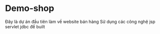 # Demo-shop
Đây là dự án đầu tiên làm về website bán hàng 
Sử dụng các công nghệ jsp servlet jdbc để built 
